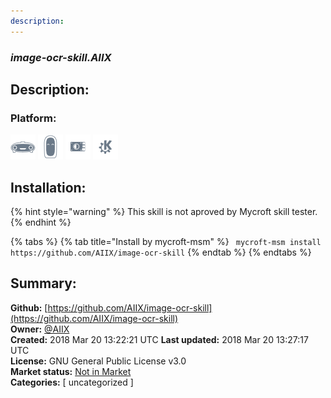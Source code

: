 ```yaml
---
description: 
---
```


### _image-ocr-skill.AIIX_  
## Description:  
  
  
### Platform:  
 ![Mark I](../.gitbook/assets/mark-1-icon.png)  ![Mark II](../.gitbook/assets/mark-2-icon.png)  ![Picroft](../.gitbook/assets/picroft-icon.png)  ![plasmoid](../.gitbook/assets/kde.png)   
## Installation:  
{% hint style="warning" %}
This skill is not aproved by Mycroft skill tester.
{% endhint %}
    
{% tabs %}
{% tab title="Install by mycroft-msm" %}
``` mycroft-msm install https://github.com/AIIX/image-ocr-skill```
{% endtab %}
  {% endtabs %}
    
## Summary:  
**Github:** [https://github.com/AIIX/image-ocr-skill](https://github.com/AIIX/image-ocr-skill)  
**Owner:** [@AIIX](https://github.com/AIIX)  
**Created:** 2018 Mar 20 13:22:21 UTC  **Last updated:** 2018 Mar 20 13:27:17 UTC  
**License:** GNU General Public License v3.0  
**Market status:** [Not in Market](https://market.mycroft.ai/skill/)  
**Categories:** [ uncategorized ]   
